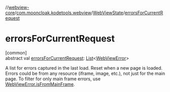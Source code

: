 //[webview-core](../../../index.md)/[com.mooncloak.kodetools.webview](../index.md)/[WebViewState](index.md)/[errorsForCurrentRequest](errors-for-current-request.md)

# errorsForCurrentRequest

[common]\
abstract val [errorsForCurrentRequest](errors-for-current-request.md): [List](https://kotlinlang.org/api/latest/jvm/stdlib/kotlin.collections/-list/index.html)&lt;[WebViewError](../-web-view-error/index.md)&gt;

A list for errors captured in the last load. Reset when a new page is loaded. Errors could be from any resource (iframe, image, etc.), not just for the main page. To filter for only main frame errors, use [WebViewError.isFromMainFrame](../-web-view-error/is-from-main-frame.md).

